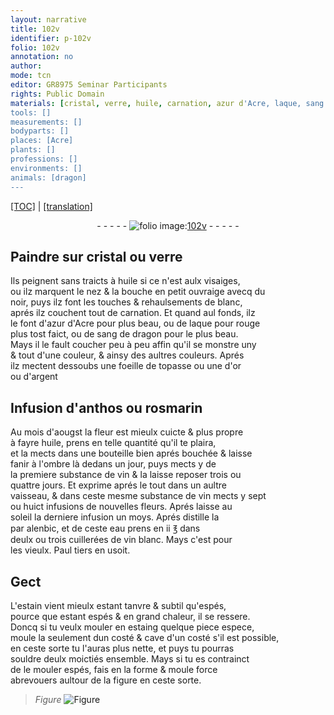 ```yaml
---
layout: narrative
title: 102v
identifier: p-102v
folio: 102v
annotation: no
author:
mode: tcn
editor: GR8975 Seminar Participants
rights: Public Domain
materials: [cristal, verre, huile, carnation, azur d'Acre, laque, sang de dragon, topasse, or, argent, anthos, rosmarin, vin, eau, vin blanc, estain, estaing, souldre]
tools: []
measurements: []
bodyparts: []
places: [Acre]
plants: []
professions: []
environments: []
animals: [dragon]
---
```


<p><a href="{{ site.baseurl }}/normalized/">[TOC]</a> | <a href="{{ site.baseurl }}/texts/p-102v_tl/" target="_blank">[translation]</a></p><div class="folio" align="center">- - - - - <a href="http://gallica.bnf.fr/ark:/12148/btv1b10500001g/f210.image" target="_blank"><img src="https://cu-mkp.github.io/2017-workshop-edition/assets/photo-icon.png" alt="folio image: " style="display:inline-block; margin-bottom:-3px;"/>102v</a> - - - - - </div>  
  

## Paindre sur <span class="m">cristal</span> ou <span class="m">verre</span>

 
Ils peignent sans traicts à <span class="m">huile</span> si ce n'est aulx visaiges,<br/> ou ilz marquent le nez & la bouche en petit ouvraige avecq du<br/> noir, puys ilz font les touches & rehaulsements de blanc,<br/> aprés ilz couchent tout de <span class="m">carnation</span>. Et quand aul fonds, ilz<br/> le font d'<span class="m">azur d'<span class="pl">Acre</span></span> pour plus beau, ou de <span class="m">laque</span> pour rouge<br/> plus tost faict, ou de <span class="m">sang de <span class="al">dragon</span></span> pour le plus beau.<br/> Mays il le fault coucher peu à peu affin qu'il se monstre uny<br/> & tout d'une couleur, & ainsy des aultres couleurs. Aprés<br/> ilz mectent dessoubs une foeille de <span class="m">topasse</span> ou une d'<span class="m">or</span><br/> ou d'<span class="m">argent</span>
 
 
  

## Infusion d'<span class="m">anthos</span> ou <span class="m">rosmarin</span>

 
Au mois d'aougst la fleur est mieulx cuicte & plus propre<br/> à fayre <span class="m">huile</span>, prens en telle quantité qu'il te plaira,<br/> et la mects dans une bouteille bien <span class="add">aprés</span> bouchée & laisse<br/> fanir à l'ombre là dedans un jour, puys mects y de<br/> la premiere substance de <span class="m">vin</span> & la laisse reposer trois ou<br/> quattre jours. Et exprime aprés le tout dans un aultre<br/> vaisseau, & dans ceste mesme substance de <span class="m">vin</span> mects y sept<br/> ou huict infusions de nouvelles fleurs. Aprés laisse au<br/> soleil la derniere infusion un moys. Aprés distille la<br/> par alenbic, et de ceste <span class="m">eau</span> prens en ii ℥ dans<br/> deulx ou trois cuillerées de <span class="m">vin blanc</span>. Mays c'est pour<br/> les vieulx. <span class="pn">Paul tiers</span> en usoit.
 
 
  

## Gect

 
L'<span class="m">estain</span> vient mieulx estant tanvre & subtil qu'espés,<br/> pource que estant espés & en grand chaleur, il se ressere.<br/> Doncq si tu veulx mouler en <span class="m">estaing</span> quelque piece espece,<br/> moule la seulem<span class="exp">ent</span> dun costé & cave d'un costé s'il est possible,<br/> en ceste sorte tu l'auras plus nette, et puys tu pourras<br/> <span class="m">souldre</span> deulx moictiés ensemble. Mays si tu es contrainct<br/> de le mouler espés, fais en la forme & moule force<br/> abrevouers aultour de la figure en ceste sorte. 
> *Figure*
> <a href="https://drive.google.com/open?id=0B9-oNrvWdlO5SjZwV0ZHdW93ZEk" target="_blank"><img src="https://cu-mkp.github.io/GR8975-edition/assets/photo-icon.png" alt="Figure" style="display:inline-block; margin-bottom:-3px;"/></a>
 
 
